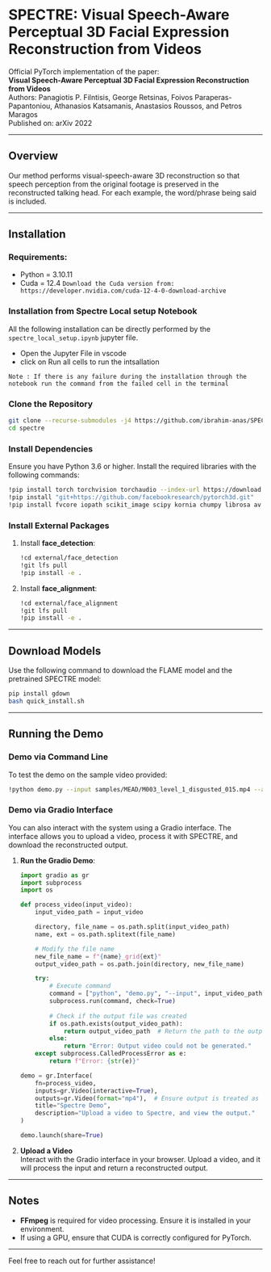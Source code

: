 
# **SPECTRE: Visual Speech-Aware Perceptual 3D Facial Expression Reconstruction from Videos**

Official PyTorch implementation of the paper:  
**Visual Speech-Aware Perceptual 3D Facial Expression Reconstruction from Videos**  
Authors: Panagiotis P. Filntisis, George Retsinas, Foivos Paraperas-Papantoniou, Athanasios Katsamanis, Anastasios Roussos, and Petros Maragos  
Published on: arXiv 2022  

---

## **Overview**

Our method performs visual-speech-aware 3D reconstruction so that speech perception from the original footage is preserved in the reconstructed talking head. For each example, the word/phrase being said is included.

---

## **Installation**

### Requirements: 
- Python = 3.10.11
- Cuda = 12.4 
`` Download the Cuda version from: https://developer.nvidia.com/cuda-12-4-0-download-archive ``


### Installation from Spectre Local setup Notebook
 All the following installation can be directly performed by the `spectre_local_setup.ipynb` jupyter file.
 - Open the Jupyter File in vscode 
 - click on Run all cells to run the intsallation 

`` Note : If there is any failure during the installation through the notebook run the command from the failed cell in the terminal  ``

### Clone the Repository
```bash
git clone --recurse-submodules -j4 https://github.com/ibrahim-anas/SPECTRE.git
cd spectre
```

### Install Dependencies
Ensure you have Python 3.6 or higher. Install the required libraries with the following commands:

```bash
!pip install torch torchvision torchaudio --index-url https://download.pytorch.org/whl/cu124
!pip install "git+https://github.com/facebookresearch/pytorch3d.git"
!pip install fvcore iopath scikit_image scipy kornia chumpy librosa av loguru tensorboard pytorch_lightning opencv-python phonemizer jiwer gdown yacs numpy==1.23.5 gradio
```

### Install External Packages

1. Install **face_detection**:
   ```bash
   !cd external/face_detection
   !git lfs pull
   !pip install -e .
   ```

2. Install **face_alignment**:
   ```bash
   !cd external/face_alignment
   !git lfs pull
   !pip install -e .
   ```

---

## **Download Models**

Use the following command to download the FLAME model and the pretrained SPECTRE model:
```bash
pip install gdown
bash quick_install.sh
```

---

## **Running the Demo**

### Demo via Command Line
To test the demo on the sample video provided:
```bash
!python demo.py --input samples/MEAD/M003_level_1_disgusted_015.mp4 --audio
```

### Demo via Gradio Interface
You can also interact with the system using a Gradio interface. The interface allows you to upload a video, process it with SPECTRE, and download the reconstructed output.

1. **Run the Gradio Demo**:
    ```python
    import gradio as gr
    import subprocess
    import os

    def process_video(input_video):
        input_video_path = input_video

        directory, file_name = os.path.split(input_video_path)
        name, ext = os.path.splitext(file_name)

        # Modify the file name
        new_file_name = f"{name}_grid{ext}"
        output_video_path = os.path.join(directory, new_file_name)

        try:
            # Execute command
            command = ["python", "demo.py", "--input", input_video_path, "--audio"]
            subprocess.run(command, check=True)
            
            # Check if the output file was created
            if os.path.exists(output_video_path):
                return output_video_path  # Return the path to the output video
            else:
                return "Error: Output video could not be generated."
        except subprocess.CalledProcessError as e:
            return f"Error: {str(e)}"

    demo = gr.Interface(
        fn=process_video,
        inputs=gr.Video(interactive=True),
        outputs=gr.Video(format="mp4"),  # Ensure output is treated as a video file path
        title="Spectre Demo",
        description="Upload a video to Spectre, and view the output."
    )

    demo.launch(share=True)
    ```

2. **Upload a Video**  
   Interact with the Gradio interface in your browser. Upload a video, and it will process the input and return a reconstructed output.

---

## **Notes**
- **FFmpeg** is required for video processing. Ensure it is installed in your environment.
- If using a GPU, ensure that CUDA is correctly configured for PyTorch.

--- 

Feel free to reach out for further assistance!

